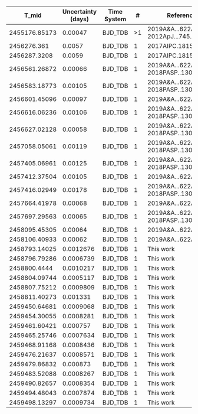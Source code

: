 |T_mid        |Uncertainty (days)|Time System|#  |Reference           |
|-------------|------------------|-----------|---|--------------------|
|2455176.85173|0.00047           |BJD_TDB    |>1 |2019A&A...622A..81M; 2012ApJ...745...80Q|
|2456276.361  |0.0057            |BJD_TDB    |1  |2017AIPC.1815h0021P |
|2456287.3208 |0.0059            |BJD_TDB    |1  |2017AIPC.1815h0021P |
|2456561.26872|0.00066           |BJD_TDB    |1  |2019A&A...622A..81M; 2018PASP..130f4401W|
|2456583.18773|0.00105           |BJD_TDB    |1  |2019A&A...622A..81M; 2018PASP..130f4401W|
|2456601.45096|0.00097           |BJD_TDB    |1  |2019A&A...622A..81M |
|2456616.06236|0.00106           |BJD_TDB    |1  |2019A&A...622A..81M; 2018PASP..130f4401W|
|2456627.02128|0.00058           |BJD_TDB    |1  |2019A&A...622A..81M; 2018PASP..130f4401W|
|2457058.05061|0.00119           |BJD_TDB    |1  |2019A&A...622A..81M; 2018PASP..130f4401W|
|2457405.06961|0.00125           |BJD_TDB    |1  |2019A&A...622A..81M; 2018PASP..130f4401W|
|2457412.37504|0.00105           |BJD_TDB    |1  |2019A&A...622A..81M |
|2457416.02949|0.00178           |BJD_TDB    |1  |2019A&A...622A..81M; 2018PASP..130f4401W|
|2457664.41978|0.00068           |BJD_TDB    |1  |2019A&A...622A..81M |
|2457697.29563|0.00065           |BJD_TDB    |1  |2019A&A...622A..81M; 2018PASP..130f4401W|
|2458095.45305|0.00064           |BJD_TDB    |1  |2019A&A...622A..81M |
|2458106.40933|0.00062           |BJD_TDB    |1  |2019A&A...622A..81M |
|2458793.14025|0.0012676         |BJD_TDB    |1  |This work           |
|2458796.79286|0.0006739         |BJD_TDB    |1  |This work           |
|2458800.4444 |0.0010217         |BJD_TDB    |1  |This work           |
|2458804.09744|0.0005117         |BJD_TDB    |1  |This work           |
|2458807.75212|0.0009809         |BJD_TDB    |1  |This work           |
|2458811.40273|0.001331          |BJD_TDB    |1  |This work           |
|2459450.64681|0.0009068         |BJD_TDB    |1  |This work           |
|2459454.30055|0.0008281         |BJD_TDB    |1  |This work           |
|2459461.60421|0.000757          |BJD_TDB    |1  |This work           |
|2459465.25746|0.0007634         |BJD_TDB    |1  |This work           |
|2459468.91168|0.0008436         |BJD_TDB    |1  |This work           |
|2459476.21637|0.0008571         |BJD_TDB    |1  |This work           |
|2459479.86832|0.000873          |BJD_TDB    |1  |This work           |
|2459483.52088|0.0008267         |BJD_TDB    |1  |This work           |
|2459490.82657|0.0008354         |BJD_TDB    |1  |This work           |
|2459494.48043|0.0007874         |BJD_TDB    |1  |This work           |
|2459498.13297|0.0009734         |BJD_TDB    |1  |This work           |
